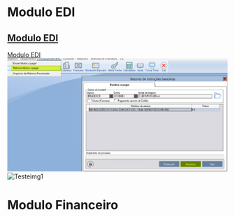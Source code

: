 <!-- TITLE: Home -->
<!-- SUBTITLE: Documentação referente a o sistema ESL e seus processos. -->

# Modulo EDI
## <a href="https://eslwiki.herokuapp.com/edi#edi">Modulo EDI</a>
<a href="https://eslwiki.herokuapp.com/edi#edi">Modulo EDI</a>
![Testeimg](/uploads/testeimg.jpg "Testeimg")
![Testeimg1](https://eslwiki.herokuapp.com/edi#edi "Testeimg1")

# Modulo Financeiro